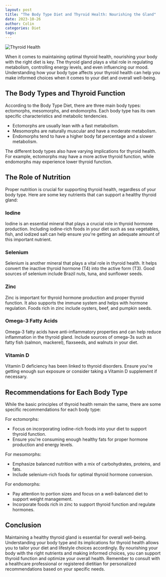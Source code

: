 ```yaml
---
layout: post
title: "The Body Type Diet and Thyroid Health: Nourishing the Gland"
date: 2023-10-26
author: Colin
categories: Diet
tags: 
---
```


![Thyroid Health](https://source.unsplash.com/1600x900/?thyroid)

When it comes to maintaining optimal thyroid health, nourishing your body with the right diet is key. The thyroid gland plays a vital role in regulating metabolism, controlling energy levels, and even influencing our mood. Understanding how your body type affects your thyroid health can help you make informed choices when it comes to your diet and overall well-being.

## The Body Types and Thyroid Function

According to the Body Type Diet, there are three main body types: ectomorphs, mesomorphs, and endomorphs. Each body type has its own specific characteristics and metabolic tendencies.

- Ectomorphs are usually lean with a fast metabolism.
- Mesomorphs are naturally muscular and have a moderate metabolism.
- Endomorphs tend to have a higher body fat percentage and a slower metabolism.

The different body types also have varying implications for thyroid health. For example, ectomorphs may have a more active thyroid function, while endomorphs may experience lower thyroid function.

## The Role of Nutrition

Proper nutrition is crucial for supporting thyroid health, regardless of your body type. Here are some key nutrients that can support a healthy thyroid gland:

### Iodine

Iodine is an essential mineral that plays a crucial role in thyroid hormone production. Including iodine-rich foods in your diet such as sea vegetables, fish, and iodized salt can help ensure you're getting an adequate amount of this important nutrient.

### Selenium

Selenium is another mineral that plays a vital role in thyroid health. It helps convert the inactive thyroid hormone (T4) into the active form (T3). Good sources of selenium include Brazil nuts, tuna, and sunflower seeds.

### Zinc

Zinc is important for thyroid hormone production and proper thyroid function. It also supports the immune system and helps with hormone regulation. Foods rich in zinc include oysters, beef, and pumpkin seeds.

### Omega-3 Fatty Acids

Omega-3 fatty acids have anti-inflammatory properties and can help reduce inflammation in the thyroid gland. Include sources of omega-3s such as fatty fish (salmon, mackerel), flaxseeds, and walnuts in your diet.

### Vitamin D

Vitamin D deficiency has been linked to thyroid disorders. Ensure you're getting enough sun exposure or consider taking a Vitamin D supplement if necessary.

## Recommendations for Each Body Type

While the basic principles of thyroid health remain the same, there are some specific recommendations for each body type:

For ectomorphs:
- Focus on incorporating iodine-rich foods into your diet to support thyroid function.
- Ensure you're consuming enough healthy fats for proper hormone production and energy levels.

For mesomorphs:
- Emphasize balanced nutrition with a mix of carbohydrates, proteins, and fats.
- Include selenium-rich foods for optimal thyroid hormone conversion.

For endomorphs:
- Pay attention to portion sizes and focus on a well-balanced diet to support weight management.
- Incorporate foods rich in zinc to support thyroid function and regulate hormones.

## Conclusion

Maintaining a healthy thyroid gland is essential for overall well-being. Understanding your body type and its implications for thyroid health allows you to tailor your diet and lifestyle choices accordingly. By nourishing your body with the right nutrients and making informed choices, you can support thyroid function and optimize your overall health. Remember to consult with a healthcare professional or registered dietitian for personalized recommendations based on your specific needs.